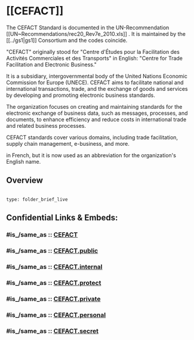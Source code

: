 # [[CEFACT]] 

The CEFACT Standard is documented in the UN-Recommendation [[UN~Recommendations/rec20_Rev7e_2010.xls]] . 
It is maintained by the [[../gs1|gs1]] Consortium and the codes coincide. 

"CEFACT" originally stood for "Centre d'Études pour la Facilitation des Activités Commerciales et des Transports" in English: "Centre for Trade Facilitation and Electronic Business." 

It is a subsidiary, intergovernmental body of the United Nations Economic Commission for Europe (UNECE). 
CEFACT aims to facilitate national and international transactions, trade, 
and the exchange of goods and services by developing and promoting electronic business standards.

The organization focuses on creating and maintaining standards for the electronic exchange of business data, 
such as messages, processes, and documents, 
to enhance efficiency and reduce costs in international trade and related business processes. 

CEFACT standards cover various domains, including trade facilitation, 
supply chain management, e-business, and more.

in French, but it is now used as an abbreviation for the organization's English name.
## Overview


```folderv
```

```ccard
type: folder_brief_live
```
 


## Confidential Links & Embeds: 

### #is_/same_as :: [CEFACT](/_Standards/UN(United_Nations)/CEFACT.md) 

### #is_/same_as :: [CEFACT.public](/_public/UN(United_Nations)/CEFACT.public.md) 

### #is_/same_as :: [CEFACT.internal](/_internal/UN(United_Nations)/CEFACT.internal.md) 

### #is_/same_as :: [CEFACT.protect](/_protect/UN(United_Nations)/CEFACT.protect.md) 

### #is_/same_as :: [CEFACT.private](/_private/UN(United_Nations)/CEFACT.private.md) 

### #is_/same_as :: [CEFACT.personal](/_personal/UN(United_Nations)/CEFACT.personal.md) 

### #is_/same_as :: [CEFACT.secret](/_secret/UN(United_Nations)/CEFACT.secret.md)

